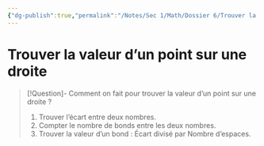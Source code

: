 ```yaml
---
{"dg-publish":true,"permalink":"/Notes/Sec 1/Math/Dossier 6/Trouver la valeur d’un point sur une droite/"}
---
```


# Trouver la valeur d’un point sur une droite

>[!Question]- Comment on fait pour trouver la valeur d’un point sur une droite ?
>1. Trouver l’écart entre deux nombres.
>2. Compter le nombre de bonds entre les deux nombres.
>3. Trouver la valeur d’un bond : Écart divisé par Nombre d’espaces.

